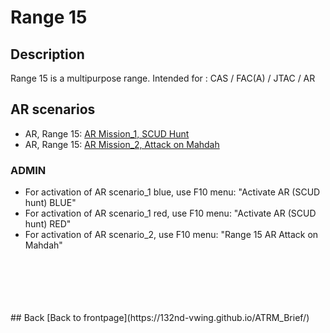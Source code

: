 # Range 15

## Description
Range 15 is a multipurpose range. Intended for : CAS / FAC(A) / JTAC / AR




## AR scenarios
- AR, Range 15: [AR Mission_1, SCUD Hunt](/ATRM_Brief/Pages/R15_AR_TASK.html)
- AR, Range 15: [AR Mission_2, Attack on Mahdah](/ATRM_Brief/Pages/R15_AR_TASK_2.html)

### ADMIN
- For activation of AR scenario_1 blue, use F10 menu: "Activate AR (SCUD hunt) BLUE"
- For activation of AR scenario_1 red, use F10 menu: "Activate AR (SCUD hunt) RED"
- For activation of AR scenario_2, use F10 menu: "Range 15 AR Attack on Mahdah"


<br>
<br>
<br>
<br>
<br>
## Back
[Back to frontpage](https://132nd-vwing.github.io/ATRM_Brief/)

